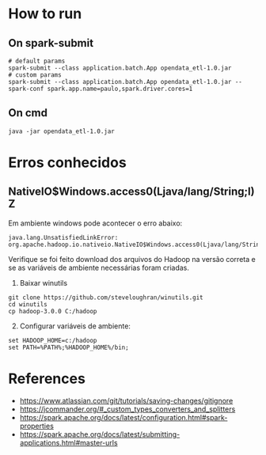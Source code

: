 # How to run

## On spark-submit

```shell script
# default params
spark-submit --class application.batch.App opendata_etl-1.0.jar
# custom params
spark-submit --class application.batch.App opendata_etl-1.0.jar --spark-conf spark.app.name=paulo,spark.driver.cores=1
```
## On cmd

```shell script
java -jar opendata_etl-1.0.jar
```

# Erros conhecidos

## NativeIO$Windows.access0(Ljava/lang/String;I)Z

Em ambiente windows pode acontecer o erro abaixo:

```shell script
java.lang.UnsatisfiedLinkError: org.apache.hadoop.io.nativeio.NativeIO$Windows.access0(Ljava/lang/String;I)Z
```
Verifique se foi feito download dos arquivos do Hadoop na versão correta e se as variáveis de ambiente necessárias foram criadas.

1. Baixar winutils
```shell script
git clone https://github.com/steveloughran/winutils.git
cd winutils
cp hadoop-3.0.0 C:/hadoop 
```
2. Configurar variáveis de ambiente:

```shell script
set HADOOP_HOME=c:/hadoop
set PATH=%PATH%;%HADOOP_HOME%/bin;
``` 

# References

- https://www.atlassian.com/git/tutorials/saving-changes/gitignore
- https://jcommander.org/#_custom_types_converters_and_splitters
- https://spark.apache.org/docs/latest/configuration.html#spark-properties
- https://spark.apache.org/docs/latest/submitting-applications.html#master-urls